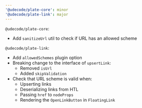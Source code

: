 ```yaml
---
'@udecode/plate-core': minor
'@udecode/plate-link': major
---
```


`@udecode/plate-core`:

- Add `sanitizeUrl` util to check if URL has an allowed scheme

`@udecode/plate-link`:

- Add `allowedSchemes` plugin option
- Breaking change to the interface of `upsertLink`:
  - Removed `isUrl`
  - Added `skipValidation`
- Check that URL scheme is valid when:
  - Upserting links
  - Deserializing links from HTL
  - Passing `href` to `nodeProps`
  - Rendering the `OpenLinkButton` in `FloatingLink`
